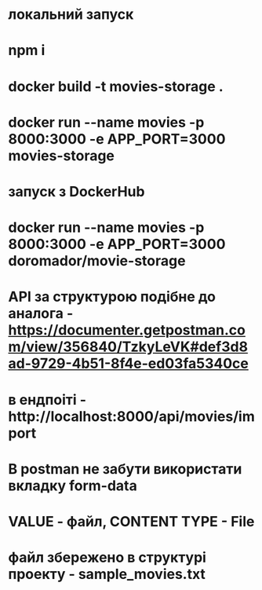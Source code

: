 # локальний запуск
# npm i
# docker build -t movies-storage .
# docker run --name movies -p 8000:3000 -e APP_PORT=3000 movies-storage

# запуск з DockerHub
# docker run --name movies -p 8000:3000 -e APP_PORT=3000 doromador/movie-storage

# API за структурою подібне до аналога - https://documenter.getpostman.com/view/356840/TzkyLeVK#def3d8ad-9729-4b51-8f4e-ed03fa5340ce
# в ендпоіті - http://localhost:8000/api/movies/import
# В postman не забути використати вкладку form-data
# VALUE - файл, CONTENT TYPE - File
# файл збережено в структурі проекту - sample_movies.txt
#


